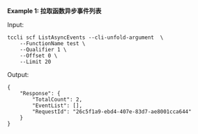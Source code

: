 **Example 1: 拉取函数异步事件列表**



Input: 

```
tccli scf ListAsyncEvents --cli-unfold-argument  \
    --FunctionName test \
    --Qualifier 1 \
    --Offset 0 \
    --Limit 20
```

Output: 
```
{
    "Response": {
        "TotalCount": 2,
        "EventList": [],
        "RequestId": "26c5f1a9-ebd4-407e-83d7-ae8001cca644"
    }
}
```

